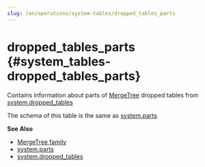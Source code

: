```yaml
---
slug: /en/operations/system-tables/dropped_tables_parts
---
```

# dropped_tables_parts {#system_tables-dropped_tables_parts}

Contains information about parts of [MergeTree](../../engines/table-engines/mergetree-family/mergetree.md) dropped tables from [system.dropped_tables](./dropped_tables.md)

The schema of this table is the same as [system.parts](./parts.md)

**See Also**

- [MergeTree family](../../engines/table-engines/mergetree-family/mergetree.md)
- [system.parts](./parts.md)
- [system.dropped_tables](./dropped_tables.md)
